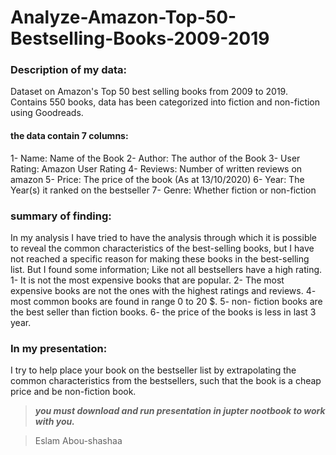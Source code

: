 # Analyze-Amazon-Top-50-Bestselling-Books-2009-2019

### Description of my data:
Dataset on Amazon's Top 50 best selling books from 2009 to 2019. Contains 550 books, data has been categorized into fiction and non-fiction using Goodreads.

#### the data contain 7 columns:
1- Name: Name of the Book
2- Author: The author of the Book
3- User Rating: Amazon User Rating
4- Reviews: Number of written reviews on amazon
5- Price: The price of the book (As at 13/10/2020)
6- Year: The Year(s) it ranked on the bestseller
7- Genre: Whether fiction or non-fiction

### summary of finding:
In my analysis I have tried to have the analysis through which it is possible to reveal the common characteristics of the best-selling books, but I have not reached a specific reason for making these books in the best-selling list.
But I found some information;
Like not all bestsellers have a high rating.
 1- It is not the most expensive books that are popular.
 2- The most expensive books are not the ones with the highest ratings and reviews.
 4- most common books are found in range 0 to 20 $.
 5- non- fiction books are the best seller than fiction books.
 6- the price of the books is less in last 3 year.

### In my presentation:
I try to help place your book on the bestseller list by extrapolating the common characteristics from the bestsellers, such that the book is a cheap price and be non-fiction book.
> ***you must download and run presentation in jupter nootbook to work with you.***

> Eslam Abou-shashaa
